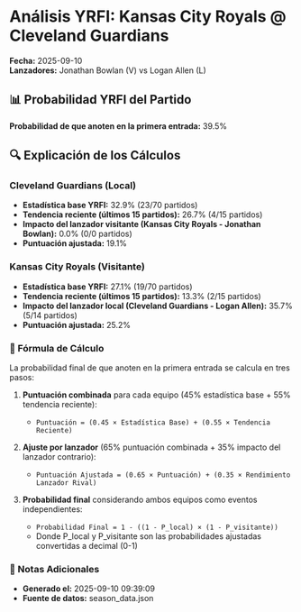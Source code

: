 # Análisis YRFI: Kansas City Royals @ Cleveland Guardians

**Fecha:** 2025-09-10  
**Lanzadores:** Jonathan Bowlan (V) vs Logan Allen (L)

## 📊 Probabilidad YRFI del Partido

**Probabilidad de que anoten en la primera entrada:** 39.5%

## 🔍 Explicación de los Cálculos

### Cleveland Guardians (Local)
- **Estadística base YRFI:** 32.9% (23/70 partidos)
- **Tendencia reciente (últimos 15 partidos):** 26.7% (4/15 partidos)
- **Impacto del lanzador visitante (Kansas City Royals - Jonathan Bowlan):** 0.0% (0/0 partidos)
- **Puntuación ajustada:** 19.1%

### Kansas City Royals (Visitante)
- **Estadística base YRFI:** 27.1% (19/70 partidos)
- **Tendencia reciente (últimos 15 partidos):** 13.3% (2/15 partidos)
- **Impacto del lanzador local (Cleveland Guardians - Logan Allen):** 35.7% (5/14 partidos)
- **Puntuación ajustada:** 25.2%

### 📝 Fórmula de Cálculo

La probabilidad final de que anoten en la primera entrada se calcula en tres pasos:

1. **Puntuación combinada** para cada equipo (45% estadística base + 55% tendencia reciente):
   - `Puntuación = (0.45 × Estadística Base) + (0.55 × Tendencia Reciente)`

2. **Ajuste por lanzador** (65% puntuación combinada + 35% impacto del lanzador contrario):
   - `Puntuación Ajustada = (0.65 × Puntuación) + (0.35 × Rendimiento Lanzador Rival)`

3. **Probabilidad final** considerando ambos equipos como eventos independientes:
   - `Probabilidad Final = 1 - ((1 - P_local) × (1 - P_visitante))`
   - Donde P_local y P_visitante son las probabilidades ajustadas convertidas a decimal (0-1)

### 📌 Notas Adicionales

- **Generado el:** 2025-09-10 09:39:09
- **Fuente de datos:** season_data.json
